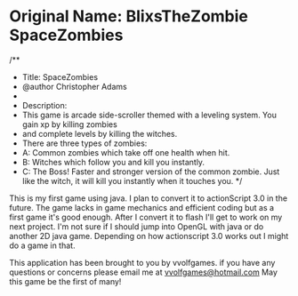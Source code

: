 
Original Name: BlixsTheZombie
SpaceZombies
==============

/**
 * Title: SpaceZombies
 * @author Christopher Adams
 * 
 * Description:
 * This game is arcade side-scroller themed with a leveling system. You gain xp by killing zombies
 * and complete levels by killing the witches.
 * There are three types of zombies:
 * A: Common zombies which take off one health when hit.
 * B: Witches which follow you and kill you instantly.
 * C: The Boss! Faster and stronger version of the common zombie. Just like the
   witch, it will kill you instantly when it touches you.
 */
 
 This is my first game using java. I plan to convert it to actionScript 3.0 in the future. The game lacks in game mechanics
 and efficient coding but as a first game it's good enough. After I convert it to flash I'll get to work on my next
 project. I'm not sure if I should jump into OpenGL with java or do another 2D java game. Depending on how actionscript 3.0
 works out I might do a game in that.
 
 This application has been brought to you by vvolfgames.
 if you have any questions or concerns please email me at vvolfgames@hotmail.com
 May this game be the first of many!
